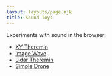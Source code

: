 ```yaml
---
layout: layouts/page.njk
title: Sound Toys
---
```


Experiments with sound in the browser:

- [XY Theremin](xy-theremin)
- [Image Wave](image-wave)
- [Lidar Theremin](lidar-theremin)
- [Simple Drone](simple-drone)
